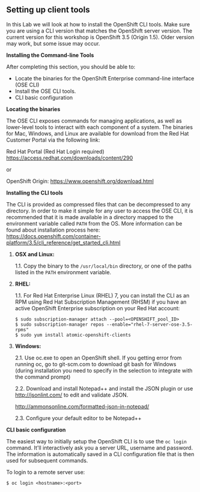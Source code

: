 ## Setting up client tools

In this Lab we will look at how to install the OpenShift CLI tools.
Make sure you are using a CLI version that matches the OpenShift server version. The current version for this workshop is OpenShift 3.5 (Origin 1.5).  Older version may work, but some issue may occur.

**Installing the Command-line Tools**

After completing this section, you should be able to:

- Locate the binaries for the OpenShift Enterprise command-line interface
(OSE CLI)
- Install the OSE CLI tools.
- CLI basic configuration

**Locating the binaries**

The OSE CLI exposes commands for managing applications, as well as lower-level
tools to interact with each component of a system. The binaries for Mac, Windows,
and Linux are available for download from the Red Hat Customer Portal via the
following link:

Red Hat Portal (Red Hat Login required) https://access.redhat.com/downloads/content/290

or

OpenShift Origin:  https://www.openshift.org/download.html

**Installing the CLI tools**

The CLI is provided as compressed files that can be decompressed to any
directory. In order to make it simple for any user to access the OSE CLI, it is
recommended that it is made available in a directory mapped to the environment
variable called `PATH` from the OS. More information can be found about installation process here: https://docs.openshift.com/container-platform/3.5/cli_reference/get_started_cli.html

1. **OSX and Linux:**

	1.1. Copy the binary to the `/usr/local/bin` directory, or one of the paths listed in the `PATH` environment variable.

2. **RHEL:**

	1.1. For Red Hat Enterprise Linux (RHEL) 7, you can install the CLI as an RPM using Red Hat Subscription Management (RHSM) if you have an active OpenShift Enterprise subscription on your Red Hat account:

	```shell
  	$ sudo subscription-manager attach --pool=<OPENSHIFT_pool_ID>
  	$ sudo subscription-manager repos --enable="rhel-7-server-ose-3.5-rpms"
  	$ sudo yum install atomic-openshift-clients
	```

3. **Windows:**

    2.1. Use oc.exe to open an OpenShift shell.
	If you getting error from running oc, go to git-scm.com to download git bash for Windows (during installation you need to specify in the selection to integrate with the command prompt)

	2.2. Download and install Notepad++ and install the JSON plugin or use http://jsonlint.com/ to edit and validate JSON.

  	http://ammonsonline.com/formatted-json-in-notepad/

	2.3. Configure your default editor to be Notepad++


**CLI basic configuration**

The easiest way to initially setup the OpenShift CLI is to use the `oc login`
command. It'll interactively ask you a server URL, username and password. The
information is automatically saved in a CLI configuration file that is then used
for subsequent commands.

To login to a remote server use:

```shell
$ oc login <hostname>:<port>
```
